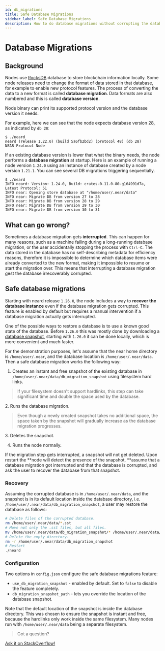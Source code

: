```yaml
---
id: db_migrations
title: Safe Database Migrations
sidebar_label: Safe Database Migrations
description: How to do database migrations without corrupting the database
---
```


# Database Migrations

## Background

Nodes use [RocksDB](https://rocksdb.org/) database to store blockchain
information locally. Some node releases need to change the format of data stored
in that database, for example to enable new protocol features.  The process of
converting the data to a new format is called **database migration**. Data
formats are also numbered and this is called **database version**.

Node binary can print its supported protocol version and the database version it needs. 

For example, here we can see that the node expects database version 28, as indicated by `db 28`:

```
$ ./neard
neard (release 1.22.0) (build 5a6fb2bd2) (protocol 48) (db 28)
NEAR Protocol Node
```

If an existing database version is lower that what the binary needs, the node
performs a **database migration** at startup. Here is an example of running a
node version `1.24.0` using an instance of database created by a node version
`1.21.1`. You can see several DB migrations triggering sequentially.

```
$ ./neard
INFO neard: Version: 1.24.0, Build: crates-0.11.0-80-g164991d7a, Latest Protocol: 51
INFO near: Opening store database at "/home/user/.near/data"
INFO near: Migrate DB from version 27 to 28
INFO near: Migrate DB from version 28 to 29
INFO near: Migrate DB from version 29 to 30
INFO near: Migrate DB from version 30 to 31
```

## What can go wrong?

Sometimes a database migration gets **interrupted**. This can happen for many
reasons, such as a machine failing during a long-running database migration, or
the user accidentally stopping the process with `Ctrl-C`. The data stored in the
database has no self-describing metadata for efficiency reasons, therefore it is
impossible to determine which database items were already converted to the new
format, making it impossible to resume or start the migration over. This means
that interrupting a database migration gest the database irrecoverably corrupted.

## Safe database migrations

Starting with neard release `1.26.0`, the node includes a way to **recover the
database instance** even if the database migration gets corrupted. This feature
is enabled by default but requires a manual intervention if a database migration
actually gets interrupted.

One of the possible ways to restore a database is to use a known good state of
the database. Before `1.26.0` this was mostly done by downloading a
[database snapshot](https://docs.near.org/docs/develop/node/intro/node-data-snapshots),
starting with `1.26.0` it can be done locally, which is more convenient and
much faster.

For the demonstration purposes, let's assume that the near home directory is
`/home/user/.near`, and the database location is `/home/user/.near/data`. Then a
safe database migration works the following way:

1. Creates an instant and free snapshot of the existing database in
`/home/user/.near/data/db_migration_snapshot` using filesystem hard links.
<blockquote class="warning">
If your filesystem doesn't support hardlinks, this step can take significant
time and double the space used by the database.
</blockquote>
2. Runs the database migration.
<blockquote class="warning">
Even though a newly created snapshot takes no additional space, the space taken
by the snapshot will gradually increase as the database migration progresses.
</blockquote>
3. Deletes the snapshot.

4. Runs the node normally.

If the migration step gets interrupted, a snapshot will not get deleted. Upon
restart the **node will detect the presence of the snapshot, **assume that a
database migration got interrupted and that the database is corrupted, and ask
the user to recover the database from that snapshot.

### Recovery

Assuming the corrupted database is in `/home/user/.near/data`, and the snapshot
is in its default location inside the database directory, i.e.
`/home/user/.near/data/db_migration_snapshot`, a user may restore the database
as follows:

```sh
# Delete files of the corrupted database.
rm /home/user/.near/data/*.sst
# Move not only the .sst files, but all files.
mv /home/user/.near/data/db_migration_snapshot/* /home/user/.near/data/
# Delete the empty directory.
rm -r /home/user/.near/data/db_migration_snapshot
# Restart
./neard
```

### Configuration

Two options in `config.json` configure the safe database migrations feature:

- `use_db_migration_snapshot` - enabled by default. Set to `false` to disable the feature completely.
- `db_migration_snapshot_path` - lets you override the location of the database snapshot.

Note that the default location of the snapshot is inside the database directory.
This was chosen to ensure the snapshot is instant and free, because the
hardlinks only work inside the same filesystem. Many nodes run with
`/home/user/.near/data` being a separate filesystem.

>Got a question?
<a href="https://stackoverflow.com/questions/tagged/nearprotocol">
  <h8>Ask it on StackOverflow!</h8></a>
